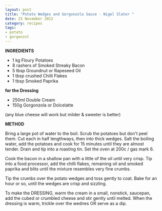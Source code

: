 ```yaml
---
layout: post
title: "Potato Wedges and Gorgonzola Sauce - Nigel Slater "
date: 25 November 2012
category: recipes
tags:
- potato
- gorgonzol
---
```


<b>INGREDIENTS</b>

* 1 kg Floury Potatoes
* 8 rashers of Smoked Streaky Bacon
* 5 tbsp Groundnut or Rapeseed Oil
* 1 tbsp crushed Chilli Flakes
* 1 tbsp Smoked Paprika

<b>for the Dressing</b>

* 250ml Double Cream
* 150g Gorgonzola or Dolcelatte

(any blue cheese will work but milder & sweeter is better)

<b>METHOD</b>

<p>Bring a large pot of water to the boil.  Scrub the potatoes but don't
peel them. Cut each in half lengthways, then into thick wedges. Salt the
boiling water, add the potatoes and cook for 15 minutes until they are
almost tender. Drain and tip into a roasting tin.  Set the oven at 200c
/ gas mark 6.</p>

<p>Cook the bacon in a shallow pan with a little of the oil until very
crisp. Tip into a food processor, add the chilli flakes, remaining oil
and smoked paprika and blits until the mixture resembles very fine
crumbs.</p>

<p>Tip the crumbs over the potato wedges and toss gently to coat. Bake for
an hour or so, until the wedges are crisp and sizzling.</p>

<p>To make the DRESSING, warm the cream in a small, nonstick, saucepan, add
the cubed or crumbled cheese and stir gently until melted. When the
dressing is warm, trickle over the wednes OR serve as a dip.</p>



